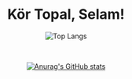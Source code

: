 <div align="center">
  <h1>Kör Topal, Selam!</h1>

  ![Top Langs](https://github-readme-stats.vercel.app/api/top-langs/?username=kortopal&show_icons=true&theme=gruvbox&layout=compact)
  
  <br>
  
  [![Anurag's GitHub stats](https://github-readme-stats.vercel.app/api?username=kortopal&show_icons=true&theme=gruvbox)](https://github.com/kortopal)
</div>


